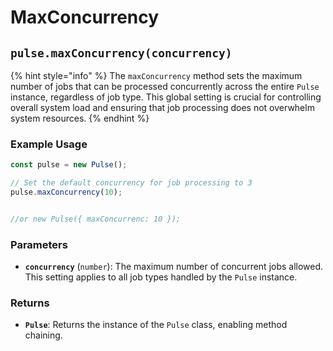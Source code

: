 # MaxConcurrency



## `pulse.maxConcurrency(concurrency)`

{% hint style="info" %}
The `maxConcurrency` method sets the maximum number of jobs that can be processed concurrently across the entire `Pulse` instance, regardless of job type. This global setting is crucial for controlling overall system load and ensuring that job processing does not overwhelm system resources.
{% endhint %}

### Example Usage

```typescript
const pulse = new Pulse();

// Set the default concurrency for job processing to 3
pulse.maxConcurrency(10);


//or new Pulse({ maxConcurrenc: 10 });
```



### Parameters

* **`concurrency`** (`number`): The maximum number of concurrent jobs allowed. This setting applies to all job types handled by the `Pulse` instance.

### Returns

* **`Pulse`**: Returns the instance of the `Pulse` class, enabling method chaining.



